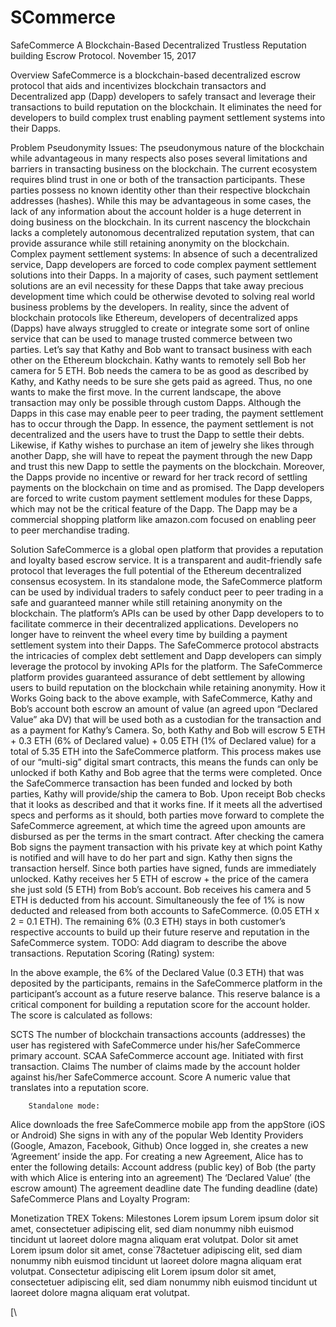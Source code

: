 # SCommerce




SafeCommerce
A Blockchain-Based Decentralized Trustless Reputation building Escrow Protocol.
November 15, 2017





Overview
SafeCommerce is a blockchain-based decentralized escrow protocol that aids and incentivizes blockchain transactors and Decentralized app (Dapp) developers to safely transact and leverage their transactions to build reputation on the blockchain. It eliminates the need for developers to build complex trust enabling payment settlement systems into their Dapps.

Problem
Pseudonymity Issues: The pseudonymous nature of the blockchain while advantageous in many respects also poses several limitations and barriers in transacting business on the blockchain. The current ecosystem requires blind trust in one or both of the transaction participants. These parties possess no known identity other than their respective blockchain addresses (hashes). While this may be advantageous in some cases, the lack of any information about the account holder is a huge deterrent in doing business on the blockchain. In its current nascency the blockchain lacks a completely autonomous decentralized reputation system, that can provide assurance while still retaining anonymity on the blockchain.
Complex payment settlement systems:  In absence of such a decentralized service, Dapp developers are forced to code complex payment settlement solutions into their Dapps. In a majority of cases, such payment settlement solutions are an evil necessity for these Dapps that take away precious development time which could be otherwise devoted to solving real world business problems by the developers. In reality, since the advent of blockchain protocols like Ethereum, developers of decentralized apps (Dapps) have always struggled to create or integrate some sort of online service that can be used to manage trusted commerce between two parties.
Let’s say that Kathy and Bob want to transact business with each other on the Ethereum blockchain. Kathy wants to remotely sell Bob her camera for 5 ETH. Bob needs the camera to be as good as described by Kathy, and Kathy needs to be sure she gets paid as agreed. Thus, no one wants to make the first move.
In the current landscape, the above transaction may only be possible through custom Dapps. Although the Dapps in this case may enable peer to peer trading, the payment settlement has to occur through the Dapp. In essence, the payment settlement is not decentralized and the users have to trust the Dapp to settle their debts. Likewise, if Kathy wishes to purchase an item of jewelry she likes through another Dapp, she will have to repeat the payment through the new Dapp and trust this new Dapp to settle the payments on the blockchain. Moreover, the Dapps provide no incentive or reward for her track record of settling payments on the blockchain on time and as promised.
The Dapp developers are forced to write custom payment settlement modules for these Dapps, which may not be the critical feature of the Dapp. The Dapp may be a commercial shopping platform like amazon.com focused on enabling peer to peer merchandise trading.

Solution
SafeCommerce is a global open platform that provides a reputation and loyalty based escrow service. It is a transparent and audit-friendly safe protocol that leverages the full potential of the Ethereum decentralized consensus ecosystem. 
In its standalone mode, the SafeCommerce platform can be used by individual traders to safely conduct peer to peer trading in a safe and guaranteed manner while still retaining anonymity on the blockchain. The platform’s APIs can be used by other Dapp developers to to facilitate commerce in their decentralized applications. Developers no longer have to reinvent the wheel every time by building a payment settlement system into their Dapps. The SafeCommerce protocol abstracts the intricacies of complex debt settlement and Dapp developers can simply leverage the protocol by invoking APIs for the platform.
The SafeCommerce platform provides guaranteed assurance of debt settlement by allowing users to build reputation on the blockchain while retaining anonymity.
How it Works
Going back to the above example,  with SafeCommerce, Kathy and Bob’s account both escrow an amount of value (an agreed upon “Declared Value” aka DV) that will be used both as a custodian for the transaction and as a payment for Kathy’s Camera. 
So, both Kathy and Bob will escrow 5 ETH + 0.3 ETH (6% of Declared value) + 0.05 ETH (1% of Declared value) for a total of 5.35 ETH into the SafeCommerce platform. This process makes use of our “multi-sig” digital smart contracts, this means the funds can only be unlocked if both Kathy and Bob agree that the terms were completed.
Once the SafeCommerce transaction has been funded and locked by both parties, Kathy will provide/ship the camera to Bob. Upon receipt Bob checks that it looks as described and that it works fine. If it meets all the advertised specs and performs as it should, both parties move forward to complete the SafeCommerce agreement, at which time the agreed upon amounts are disbursed as per the terms in the smart contract.
After checking the camera Bob signs the payment transaction with his private key at which point Kathy is notified and will have to do her part and sign.
Kathy then signs the transaction herself. Since both parties have signed, funds are immediately unlocked. Kathy receives her 5 ETH of escrow + the price of the camera she just sold (5 ETH) from Bob’s account. Bob receives his camera and 5 ETH is deducted from his account. Simultaneously the fee of 1% is now deducted and released from both accounts to SafeCommerce. (0.05 ETH x 2 = 0.1 ETH). The remaining 6% (0.3 ETH) stays in both customer’s respective accounts to build up their future reserve and reputation in the SafeCommerce system.
TODO:  Add diagram to describe the above transactions.
Reputation Scoring (Rating) system:

In the above example, the 6% of the Declared Value (0.3 ETH) that was deposited by the participants, remains in the SafeCommerce platform in the participant’s account as a future reserve balance. This reserve balance is a critical component for building a reputation score for the account holder. The score is calculated as follows:
 



SCTS
The number of blockchain transactions
 accounts (addresses) the user has registered with SafeCommerce under his/her SafeCommerce primary account.
SCAA
SafeCommerce account age. Initiated with first transaction.
Claims
The number of claims made by the account holder against his/her SafeCommerce account.
Score
A numeric value that translates into a reputation score.

		Standalone mode:
Alice downloads the free SafeCommerce mobile app from the appStore (iOS or Android)
She signs in with any of the popular Web Identity Providers (Google, Amazon, Facebook, Github)
Once logged in, she creates a new ‘Agreement’ inside the app.
For creating a new Agreement, Alice has to enter the following details:
Account address (public key) of Bob (the party with which Alice is entering into an agreement)
The ‘Declared Value’ (the escrow amount)
The agreement deadline date
The funding deadline (date)
		SafeCommerce Plans and Loyalty Program:

Monetization
		TREX Tokens:
Milestones
Lorem ipsum
Lorem ipsum dolor sit amet, consectetuer adipiscing elit, sed diam nonummy nibh euismod tincidunt ut laoreet dolore magna aliquam erat volutpat.
Dolor sit amet
Lorem ipsum dolor sit amet, conse`78actetuer adipiscing elit, sed diam nonummy nibh euismod tincidunt ut laoreet dolore magna aliquam erat volutpat.
Consectetur adipiscing elit
Lorem ipsum dolor sit amet, consectetuer adipiscing elit, sed diam nonummy nibh euismod tincidunt ut laoreet dolore magna aliquam erat volutpat.

[\

